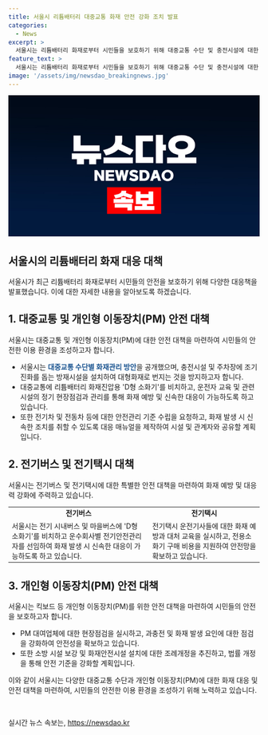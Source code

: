 ```yaml
---
title: 서울시 리튬배터리 대중교통 화재 안전 강화 조치 발표
categories:
  - News
excerpt: >
  서울시는 리튬배터리 화재로부터 시민들을 보호하기 위해 대중교통 수단 및 충전시설에 대한 화재관리 방안을 발표했다. 이에는 화재 진압용 소화기 설치, 운전자 교육, 안전기준 수립 및 법 제도 개선 등이 포함되며, 전기차 및 전기택시 등에 대비한 대책을 마련하고 있다. 또한 리튬배터리 화재 대응을 위해 자동소화설비와 매뉴얼 제작, 주요 시설 현장점검과 관리가 포함된다. 서울시는 시민들의 불안을 덜고 안전한 대중교통을 조성하기 위해 계획을 강조했다.
feature_text: >
  서울시는 리튬배터리 화재로부터 시민들을 보호하기 위해 대중교통 수단 및 충전시설에 대한 화재관리 방안을 발표했다. 이에는 화재 진압용 소화기 설치, 운전자 교육, 안전기준 수립 및 법 제도 개선 등이 포함되며, 전기차 및 전기택시 등에 대비한 대책을 마련하고 있다. 또한 리튬배터리 화재 대응을 위해 자동소화설비와 매뉴얼 제작, 주요 시설 현장점검과 관리가 포함된다. 서울시는 시민들의 불안을 덜고 안전한 대중교통을 조성하기 위해 계획을 강조했다.
image: '/assets/img/newsdao_breakingnews.jpg'
---
```


<p><img src="/assets/img/newsdao_breakingnews.jpg" alt="ranknews 속보" /></p>

<h2 data-ke-size="size26">서울시의 리튬배터리 화재 대응 대책</h2>

<p>서울시가 최근 리튬배터리 화재로부터 시민들의 안전을 보호하기 위해 다양한 대응책을 발표했습니다. 이에 대한 자세한 내용을 알아보도록 하겠습니다.</p>

<h2 data-ke-size="size24">1. 대중교통 및 개인형 이동장치(PM) 안전 대책</h2>

<p>서울시는 대중교통 및 개인형 이동장치(PM)에 대한 안전 대책을 마련하여 시민들의 안전한 이용 환경을 조성하고자 합니다.</p>

<ul>
  <li>서울시는 <b><span style="color: #1a5490;">대중교통 수단별 화재관리 방안</span></b>을 공개했으며, 충전시설 및 주차장에 조기 진화를 돕는 방재시설을 설치하여 대형화재로 번지는 것을 방지하고자 합니다.</li>
  <li>대중교통에 리튬배터리 화재진압용 'D형 소화기'를 비치하고, 운전자 교육 및 관련 시설의 정기 현장점검과 관리를 통해 화재 예방 및 신속한 대응이 가능하도록 하고 있습니다.</li>
  <li>또한 전기차 및 전동차 등에 대한 안전관리 기준 수립을 요청하고, 화재 발생 시 신속한 조치를 취할 수 있도록 대응 매뉴얼을 제작하여 시설 및 관계자와 공유할 계획입니다.</li>
</ul>

<h2 data-ke-size="size24">2. 전기버스 및 전기택시 대책</h2>

<p>서울시는 전기버스 및 전기택시에 대한 특별한 안전 대책을 마련하여 화재 예방 및 대응력 강화에 주력하고 있습니다.</p>

<table>
  <tr>
    <td style="text-align: center; height: 17px;"><b>전기버스</b></td>
    <td style="text-align: center; height: 17px;"><b>전기택시</b></td>
  </tr>
  <tr>
    <td>서울시는 전기 시내버스 및 마을버스에 'D형 소화기'를 비치하고 운수회사별 전기안전관리자를 선임하여 화재 발생 시 신속한 대응이 가능하도록 하고 있습니다.</td>
    <td>전기택시 운전기사들에 대한 화재 예방과 대처 교육을 실시하고, 전용소화기 구매 비용을 지원하여 안전망을 확보하고 있습니다.</td>
  </tr>
</table>

<h2 data-ke-size="size24">3. 개인형 이동장치(PM) 안전 대책</h2>

<p>서울시는 킥보드 등 개인형 이동장치(PM)를 위한 안전 대책을 마련하여 시민들의 안전을 보호하고자 합니다.</p>

<ul>
  <li>PM 대여업체에 대한 현장점검을 실시하고, 과충전 및 화재 발생 요인에 대한 점검을 강화하여 안전성을 확보하고 있습니다.</li>
  <li>또한 소방 시설 보강 및 화재안전시설 설치에 대한 조례개정을 추진하고, 법률 개정을 통해 안전 기준을 강화할 계획입니다.</li>
</ul>

<p>이와 같이 서울시는 다양한 대중교통 수단과 개인형 이동장치(PM)에 대한 화재 대응 및 안전 대책을 마련하여, 시민들의 안전한 이용 환경을 조성하기 위해 노력하고 있습니다.</p>

<p data-ke-size="size16">&nbsp;</p>
실시간 뉴스 속보는, <a href="https://newsdao.kr" rel="dofollow">https://newsdao.kr</a>


